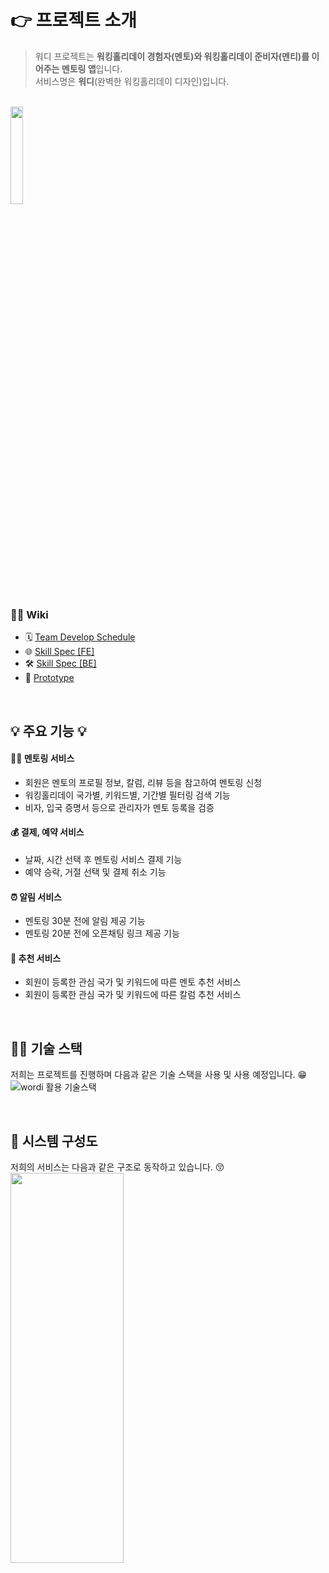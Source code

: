 # 👉 프로젝트 소개
> 워디 프로젝트는 **워킹홀리데이 경험자(멘토)와 워킹홀리데이 준비자(멘티)를 이어주는 멘토링 앱**입니다.   
서비스명은 **워디**(완벽한 워킹홀리데이 디자인)입니다.

<br>
<img src="https://user-images.githubusercontent.com/66458836/143670605-1c9b4837-3ffa-4443-876a-5ca814f192da.png" width="20%" height="20%" />

### 💁‍♂️ Wiki 
- 🗓 [Team Develop Schedule](https://docs.google.com/spreadsheets/d/1PvN-VDS-5juqqID9342OCRrCo8649ipR/edit#gid=804223889)
- 🌐 [Skill Spec [FE]](https://github.com/Team-Wordi/Wordi/wiki/%F0%9F%94%A8-Skill-Spec-%5BFE%5D)
- 🛠 [Skill Spec [BE]](https://github.com/Team-Wordi/Wordi/wiki/%F0%9F%94%A8-Skill-Spec-%5BBE%5D)
- 📱 [Prototype](https://www.figma.com/proto/83sQzXod3EimvcF7lnc3DC/%EC%9B%8C%EB%94%94?node-id=2228%3A21992&scaling=scale-down&page-id=2221%3A10773)

<br>

## 💡 주요 기능 💡

#### **👩‍👧 멘토링 서비스** 
- 회원은 멘토의 프로필 정보, 칼럼, 리뷰 등을 참고하여 멘토링 신청
- 워킹홀리데이 국가별, 키워드별, 기간별 필터링 검색 기능
- 비자, 입국 증명서 등으로 관리자가 멘토 등록을 검증

#### **💰 결제, 예약 서비스** 
- 날짜, 시간 선택 후 멘토링 서비스 결제 기능
- 예약 승락, 거절 선택 및 결제 취소 기능

#### **⏰ 알림 서비스** 
- 멘토링 30분 전에 알림 제공 기능
- 멘토링 20분 전에 오픈채팅 링크 제공 기능

#### **🔮 추천 서비스** 
- 회원이 등록한 관심 국가 및 키워드에 따른 멘토 추천 서비스
- 회원이 등록한 관심 국가 및 키워드에 따른 칼럼 추천 서비스

<br>

## 🤹‍♀️ 기술 스택  
저희는 프로젝트를 진행하며 다음과 같은 기술 스택을 사용 및 사용 예정입니다. 😁  
![wordi 활용 기술스택](https://user-images.githubusercontent.com/70616657/143269989-d6d4638d-9e20-4a6e-bbcb-06784ad35092.jpg)


<br>

## 🔨 시스템 구성도
저희의 서비스는 다음과 같은 구조로 동작하고 있습니다. 😚
<img src="https://user-images.githubusercontent.com/66458836/141615413-f1343263-b1ec-49bd-a1ef-7b1a8c06760b.png" width="60%" height="40%" />
